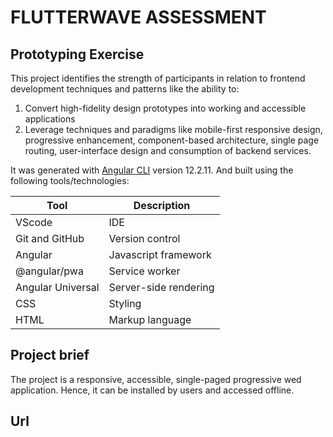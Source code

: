 # FLUTTERWAVE ASSESSMENT

## Prototyping Exercise

This project identifies the strength of participants in relation to frontend development techniques and patterns like the ability to:

1. Convert high-fidelity design prototypes into working and accessible applications
2. Leverage techniques and paradigms like mobile-first responsive design, progressive enhancement, component-based architecture, single page routing, user-interface design and consumption of backend services.


It was generated with [Angular CLI](https://github.com/angular/angular-cli) version 12.2.11. And built using the following tools/technologies:

| Tool | Description |
| ------ | ------ |
| VScode | IDE |
| Git and GitHub | Version control |
| Angular | Javascript framework |
| @angular/pwa | Service worker |
| Angular Universal | Server-side rendering |
| CSS | Styling |
| HTML | Markup language |

## Project brief

The project is a responsive, accessible, single-paged progressive wed application. Hence, it can be installed by users and accessed offline.

## Url

